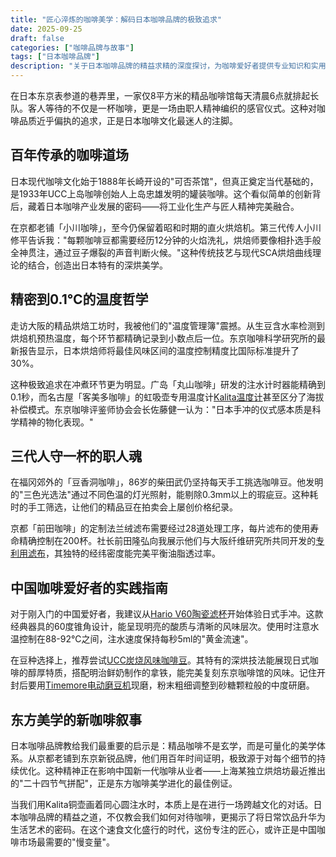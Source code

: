 ```yaml
---
title: "匠心淬炼的咖啡美学：解码日本咖啡品牌的极致追求"
date: 2025-09-25
draft: false
categories: ["咖啡品牌与故事"]
tags: ["日本咖啡品牌"]
description: "关于日本咖啡品牌的精益求精的深度探讨，为咖啡爱好者提供专业知识和实用指南。"
---
```


在日本东京表参道的巷弄里，一家仅8平方米的精品咖啡馆每天清晨6点就排起长队。客人等待的不仅是一杯咖啡，更是一场由职人精神编织的感官仪式。这种对咖啡品质近乎偏执的追求，正是日本咖啡文化最迷人的注脚。

## 百年传承的咖啡道场
日本现代咖啡文化始于1888年长崎开设的"可否茶馆"，但真正奠定当代基础的，是1933年UCC上岛咖啡创始人上岛忠雄发明的罐装咖啡。这个看似简单的创新背后，藏着日本咖啡产业发展的密码——将工业化生产与匠人精神完美融合。

在京都老铺「小川咖啡」，至今仍保留着昭和时期的直火烘焙机。第三代传人小川修平告诉我："每颗咖啡豆都需要经历12分钟的火焰洗礼，烘焙师要像相扑选手般全神贯注，通过豆子爆裂的声音判断火候。"这种传统技艺与现代SCA烘焙曲线理论的结合，创造出日本特有的深烘美学。

## 精密到0.1℃的温度哲学
走访大阪的精品烘焙工坊时，我被他们的"温度管理簿"震撼。从生豆含水率检测到烘焙机预热温度，每个环节都精确记录到小数点后一位。东京咖啡科学研究所的最新报告显示，日本烘焙师将最佳风味区间的温度控制精度比国际标准提升了30%。

这种极致追求在冲煮环节更为明显。广岛「丸山咖啡」研发的注水计时器能精确到0.1秒，而名古屋「客美多咖啡」的虹吸壶专用温度计[Kalita温度计](https://www.amazon.com/s?k=Kalita%E6%B8%A9%E5%BA%A6%E8%AE%A1&tag=coffeeprism-20)甚至区分了海拔补偿模式。东京咖啡评鉴师协会会长佐藤健一认为："日本手冲的仪式感本质是科学精神的物化表现。"

## 三代人守一杯的职人魂
在福冈郊外的「豆香洞咖啡」，86岁的柴田武仍坚持每天手工挑选咖啡豆。他发明的"三色光选法"通过不同色温的灯光照射，能剔除0.3mm以上的瑕疵豆。这种耗时的手工筛选，让他们的精品豆在拍卖会上屡创价格纪录。

京都「前田咖啡」的定制法兰绒滤布需要经过28道处理工序，每片滤布的使用寿命精确控制在200杯。社长前田隆弘向我展示他们与大阪纤维研究所共同开发的[专利用滤布](https://www.amazon.com/s?k=%E4%B8%93%E5%88%A9%E7%94%A8%E6%BB%A4%E5%B8%83&tag=coffeeprism-20)，其独特的经纬密度能完美平衡油脂透过率。

## 中国咖啡爱好者的实践指南
对于刚入门的中国爱好者，我建议从[Hario V60陶瓷滤杯](https://www.amazon.com/s?k=Hario%20V60%E9%99%B6%E7%93%B7%E6%BB%A4%E6%9D%AF&tag=coffeeprism-20)开始体验日式手冲。这款经典器具的60度锥角设计，能呈现明亮的酸质与清晰的风味层次。使用时注意水温控制在88-92℃之间，注水速度保持每秒5ml的"黄金流速"。

在豆种选择上，推荐尝试[UCC炭烧风味咖啡豆](https://www.amazon.com/s?k=UCC%E7%82%AD%E7%83%A7%E9%A3%8E%E5%91%B3%E5%92%96%E5%95%A1%E8%B1%86&tag=coffeeprism-20)。其特有的深烘技法能展现日式咖啡的醇厚特质，搭配明治鲜奶制作的拿铁，能完美复刻东京咖啡馆的风味。记住开封后要用[Timemore电动磨豆机](https://www.amazon.com/s?k=Timemore%E7%94%B5%E5%8A%A8%E7%A3%A8%E8%B1%86%E6%9C%BA&tag=coffeeprism-20)现磨，粉末粗细调整到砂糖颗粒般的中度研磨。

## 东方美学的新咖啡叙事
日本咖啡品牌教给我们最重要的启示是：精品咖啡不是玄学，而是可量化的美学体系。从京都老铺到东京新锐品牌，他们用百年时间证明，极致源于对每个细节的持续优化。这种精神正在影响中国新一代咖啡从业者——上海某独立烘焙坊最近推出的"二十四节气拼配"，正是东方咖啡美学进化的最佳例证。

当我们用Kalita铜壶画着同心圆注水时，本质上是在进行一场跨越文化的对话。日本咖啡品牌的精益之道，不仅教会我们如何对待咖啡，更揭示了将日常饮品升华为生活艺术的密码。在这个速食文化盛行的时代，这份专注的匠心，或许正是中国咖啡市场最需要的"慢变量"。